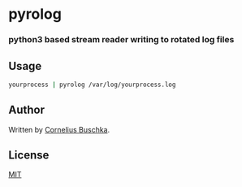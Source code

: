 # pyrolog

### python3 based stream reader writing to rotated log files

## Usage
```bash
yourprocess | pyrolog /var/log/yourprocess.log
```
## Author
Written by [Cornelius Buschka](https://github.com/cbuschka).

## License
[MIT](./license.txt)

